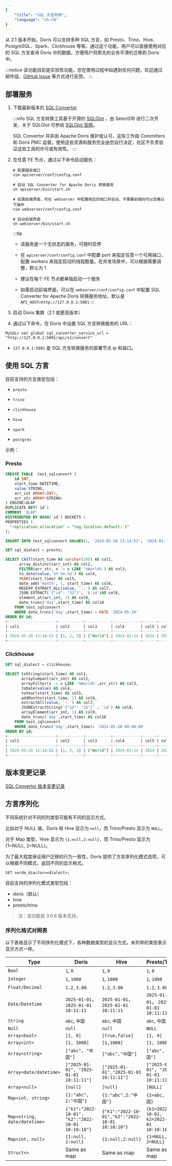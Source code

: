 ```yaml
---
{
    "title": "SQL 方言转换",
    "language": "zh-CN"
}
---
```


<!-- 
Licensed to the Apache Software Foundation (ASF) under one
or more contributor license agreements.  See the NOTICE file
distributed with this work for additional information
regarding copyright ownership.  The ASF licenses this file
to you under the Apache License, Version 2.0 (the
"License"); you may not use this file except in compliance
with the License.  You may obtain a copy of the License at

  http://www.apache.org/licenses/LICENSE-2.0

Unless required by applicable law or agreed to in writing,
software distributed under the License is distributed on an
"AS IS" BASIS, WITHOUT WARRANTIES OR CONDITIONS OF ANY
KIND, either express or implied.  See the License for the
specific language governing permissions and limitations
under the License.
-->

从 2.1 版本开始，Doris 可以支持多种 SQL 方言，如 Presto、Trino、Hive、PostgreSQL、Spark、Clickhouse 等等。通过这个功能，用户可以直接使用对应的 SQL 方言查询 Doris 中的数据，方便用户将原先的业务平滑的迁移到 Doris 中。

:::notice
该功能目前是实验性功能，您在使用过程中如遇到任何问题，欢迎通过邮件组、[GitHub Issue](https://github.com/apache/doris/issues) 等方式进行反馈。
:::

## 部署服务

1. 下载最新版本的 [SQL Convertor](https://www.selectdb.com/tools/doris-sql-convertor)

    :::info
    SQL 方言转换工具基于开源的 [SQLGlot](https://github.com/tobymao/sqlglot) ，由 SelectDB 进行二次开发，关于 SQLGlot 可参阅 [SQLGlot 官网](https://sqlglot.com/sqlglot.html)。  

    SQL Convertor 并非由 Apache Doris 维护或认可，这些工作由 Committers 和 Doris PMC 监督。使用这些资源和服务完全由您自行决定，社区不负责验证这些工具的许可或有效性。
    :::

2. 在任意 FE 节点，通过以下命令启动服务：

    ```shell
    # 配置服务端口
    vim apiserver/conf/config.conf

    # 启动 SQL Converter for Apache Doris 转换服务
    sh apiserver/bin/start.sh

    # 如需前端界面，可在 webserver 中配置相应的端口并启动，不需要前端则可以忽略以下操作
    vim webserver/conf/config.conf

    # 启动前端界面
    sh webserver/bin/start.sh
    ```

    :::tip
    - 该服务是一个无状态的服务，可随时启停

    - 在 `apiserver/conf/config.conf` 中配置 port 来指定任意一个可用端口，配置 workers 来指定启动的线程数量。在并发场景中，可以根据需要调整，默认为 1

    - 建议在每个 FE 节点都单独启动一个服务

    - 如需启动前端界面，可以在 `webserver/conf/config.conf` 中配置 SQL Converter for Apache Doris 转换服务地址，默认是 `API_HOST=http://127.0.0.1:5001`
    :::

3. 启动 Doris 集群（2.1 或更高版本）

4. 通过以下命令，在 Doris 中设置 SQL 方言转换服务的 URL：

  `MySQL> set global sql_converter_service_url = "http://127.0.0.1:5001/api/v1/convert"`

  - `127.0.0.1:5001` 是 SQL 方言转换服务的部署节点 ip 和端口。

## 使用 SQL 方言

目前支持的方言类型包括：

- `presto`

- `trino`

- `clickhouse`

- `hive`

- `spark`

- `postgres`

示例：

### Presto

```sql
CREATE TABLE  test_sqlconvert (
    id INT,
    start_time DATETIME,
    value STRING,
    arr_int ARRAY<INT>,
    arr_str ARRAY<STRING>
) ENGINE=OLAP
DUPLICATE KEY(`id`)
COMMENT 'OLAP'
DISTRIBUTED BY HASH(`id`) BUCKETS 1
PROPERTIES (
  "replication_allocation" = "tag.location.default: 1"
);

INSERT INTO test_sqlconvert VALUES(1, '2024-05-20 13:14:52', '2024-01-14',[1, 2, 3, 3], ['Hello', 'World']);

SET sql_dialect = presto;

SELECT CAST(start_time AS varchar(20)) AS col1,
      array_distinct(arr_int) AS col2,
      FILTER(arr_str, x -> x LIKE '%World%') AS col3,
      to_date(value,'%Y-%m-%d') AS col4,
      YEAR(start_time) AS col5,
      date_add('month', 1, start_time) AS col6,
      REGEXP_EXTRACT_ALL(value, '-.') AS col7,
      JSON_EXTRACT('{"id": "33"}', '$.id')AS col8,
      element_at(arr_int, 1) AS col9,
      date_trunc('day',start_time) AS col10
    FROM test_sqlconvert
    WHERE date_trunc('day',start_time) = DATE '2024-05-20'     
ORDER BY id;
+---------------------+-----------+-----------+------------+------+---------------------+-------------+------+------+---------------------+
| col1                | col2      | col3      | col4       | col5 | col6                | col7        | col8 | col9 | col10               |
+---------------------+-----------+-----------+------------+------+---------------------+-------------+------+------+---------------------+
| 2024-05-20 13:14:52 | [1, 2, 3] | ["World"] | 2024-01-14 | 2024 | 2024-06-20 13:14:52 | ['-0','-1'] | "33" |    1 | 2024-05-20 00:00:00 |
+---------------------+-----------+-----------+------------+------+---------------------+-------------+------+------+---------------------+
```

### Clickhouse

```sql
SET sql_dialect = clickhouse;

SELECT toString(start_time) AS col1,
       arrayCompact(arr_int) AS col2,
       arrayFilter(x -> x LIKE '%World%',arr_str) AS col3,
       toDate(value) AS col4,
       toYear(start_time) AS col5,
       addMonths(start_time, 1) AS col6,
       extractAll(value, '-.') AS col7,
       JSONExtractString('{"id": "33"}' , 'id') AS col8,
       arrayElement(arr_int, 1) AS col9,
       date_trunc('day',start_time) AS col10
    FROM test_sqlconvert
    WHERE date_trunc('day',start_time)= '2024-05-20 00:00:00'     
ORDER BY id;
+---------------------+-----------+-----------+------------+------+---------------------+-------------+------+------+---------------------+
| col1                | col2      | col3      | col4       | col5 | col6                | col7        | col8 | col9 | col10               |
+---------------------+-----------+-----------+------------+------+---------------------+-------------+------+------+---------------------+
| 2024-05-20 13:14:52 | [1, 2, 3] | ["World"] | 2024-01-14 | 2024 | 2024-06-20 13:14:52 | ['-0','-1'] | "33" |    1 | 2024-05-20 00:00:00 |
+---------------------+-----------+-----------+------------+------+---------------------+-------------+------+------+---------------------+
```

## 版本变更记录

[SQL Convertor 版本变更记录](https://docs.selectdb.com/docs/ecosystem/sql-converter/sql-converter-release-node)

## 方言序列化

不同系统针对不同的列类型可能有不同的显示方式。

比如对于 NULL 值，Doris 和 Hive 显示为 `null`，而 Trino/Presto 显示为 `NULL`。

对于 Map 类型，Hive 显示为 `{1:null,2:null}`，而 Trino/Presto 显示为 {1=NULL, 2=NULL}。

为了最大程度保证用户迁移的行为一致性，Doris 提供了方言序列化模式选项，可以根据不同模式，返回不同的显示格式。

```
SET serde_diactor=<dialect>;
```

目前支持的序列化模式类型包括：

- doris（默认）
- hive
- presto/trino

> 注：该功能自 3.0.6 版本支持。

### 序列化格式对照表

以下表格显示了不同序列化模式下，各种数据类型的显示方式。未列举的类型表示显示方式一样。

| Type | Doris | Hive | Presto/Trino |
| --- | --- | --- | --- |
| `Bool` | `1`, `0` | `1`, `0` | `1`, `0` |
| `Integer` | `1`, `1000` | `1`, `1000` | `1`, `1000` |
| `Float/Decimal` | `1.2`, `3.00` | `1.2`, `3.00` | `1.2`, `3.00` |
| `Date/Datetime` | `2025-01-01`， `2025-01-01 10:11:11` |  `2025-01-01`， `2025-01-01 10:11:11` | `2025-01-01`， `2025-01-01 10:11:11` |
| `String` | `abc`, `中国` | `abc`, `中国` | `abc`, `中国` |
| `Null` | `null` | `null` | `NULL` |
| `Array<bool>` | `[1, 0]` | `[true,false]` | `[1, 0]` |
| `Array<int>` | `[1, 1000]` | `[1,1000]` | `[1, 1000]` |
| `Array<string>` | `["abc", "中国"]` | `["abc","中国"]` | `["abc", "中国"]` |
| `Array<date/datetime>` | `["2025-01-01", "2025-01-01 10:11:11"]` | `["2025-01-01","2025-01-01 10:11:11"]` | `["2025-01-01", "2025-01-01 10:11:11"]` |
| `Array<null>` | `[null]` | `[null]` | `[NULL]` |
| `Map<int, string>` | `{1:"abc", 2:"中国"}` |`{1:"abc",2:"中国"}` |`{1=abc, 2=中国}` |
| `Map<string, date/datetime>` | `{"k1":"2022-10-01", "k2":"2022-10-01 10:10:10"}` | `{"k1":"2022-10-01","k2":"2022-10-01 10:10:10"}` | `{k1=2022-10-01, k2=2022-10-01 10:10:10}` |
| `Map<int, null>` | `{1:null, 2:null}` | `{1:null,2:null}` | `{1=NULL, 2=NULL}` |
| `Struct<>` | Same as map | Same as map | Same as map | Same as map | |

